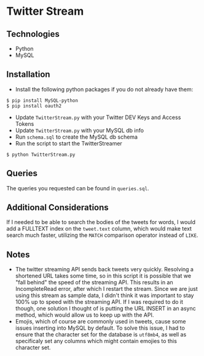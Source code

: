# Twitter Stream

## Technologies
* Python
* MySQL

## Installation
* Install the following python packages if you do not already have them:
```
$ pip install MySQL-python
$ pip install oauth2
```
* Update `TwitterStream.py` with your Twitter DEV Keys and Access Tokens
* Update `TwitterStream.py` with your MySQL db info
* Run `schema.sql` to create the MySQL db schema
* Run the script to start the TwitterStreamer
```
$ python TwitterStream.py
```

## Queries
The queries you requested can be found in `queries.sql`.

## Additional Considerations
If I needed to be able to search the bodies of the tweets for words, I would add a FULLTEXT index on the `tweet.text` column, which would make text search much faster, utilizing the `MATCH` comparison operator instead of `LIKE`.

## Notes
* The twitter streaming API sends back tweets very quickly.  Resolving a shortened URL takes some time, so in this script it is possible that we "fall behind" the speed of the streaming API.  This results in an IncompleteRead error, after which I restart the stream.  Since we are just using this stream as sample data, I didn't think it was important to stay 100% up to speed with the streaming API.  If I was required to do it though, one solution I thought of is putting the URL INSERT in an async method, which would allow us to keep up with the API.
* Emojis, which of course are commonly used in tweets, cause some issues inserting into MySQL by default. To solve this issue, I had to ensure that the character set for the database is `utf8mb4`, as well as specificaly set any columns which might contain emojies to this character set.
